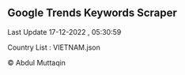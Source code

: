 

## Google Trends Keywords Scraper 
 
Last Update 17-12-2022 , 05:30:59

Country List :
VIETNAM.json



© Abdul Muttaqin 
